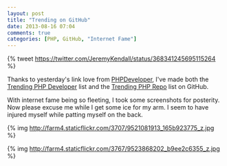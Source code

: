 ```yaml
---
layout: post
title: "Trending on GitHub"
date: 2013-08-16 07:04
comments: true
categories: [PHP, GitHub, "Internet Fame"]
---
```


{% tweet https://twitter.com/JeremyKendall/status/368341245695115264 %}

Thanks to yesterday's link love from [PHPDeveloper](http://phpdeveloper.org/news/19985),
I've made both the [Trending PHP Developer](https://github.com/trending/developers?l=php)
list and the [Trending PHP Repo](https://github.com/trending?l=php) list on GitHub.

With internet fame being so fleeting, I took some screenshots for posterity.  Now please
excuse me while I get some ice for my arm. I seem to have injured myself while patting
myself on the back.

{% img http://farm4.staticflickr.com/3707/9521081913_165b923775_z.jpg %}

{% img http://farm4.staticflickr.com/3767/9523868202_b9ee2c6355_z.jpg %}
